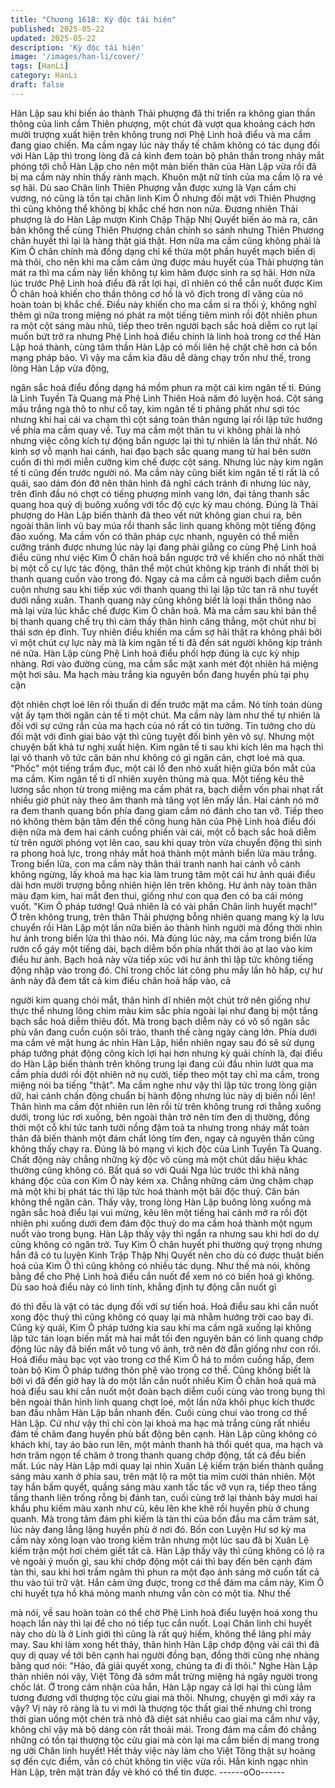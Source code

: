 ```yaml
---
title: "Chương 1618: Kỳ độc tái hiện"
published: 2025-05-22
updated: 2025-05-22
description: 'Kỳ độc tái hiện'
image: '/images/han-li/cover/'
tags: [HanLi]
category: HanLi
draft: false
---
```


Hàn Lập sau khi biến ảo thành Thải phượng đã thi triển ra không
gian thần thông của linh cầm Thiên phượng, một chút đã vượt
qua khoảng cách hơn mười trượng xuất hiện trên không trung nơi
Phệ Linh hoả điểu và ma cầm đang giao chiến.
Ma cầm ngay lúc này thấy tế châm không có tác dụng đối với Hàn
Lập thì trong lòng đã cả kinh đem toàn bộ phân thần trong nháy
mắt phóng tới chỗ Hàn Lập cho nên một màn biến thân của Hàn
Lập vừa rồi đã bị ma cầm này nhỉn thấy rành mạch. Khuôn mặt
nữ tính của ma cầm lộ ra vẻ sợ hãi. Dù sao Chân linh Thiên
Phượng vẫn được xưng là Vạn cầm chi vương, nó cũng là tồn tại
chân linh Kim Ô nhưng đối mặt với Thiên Phượng thì cũng không
thể không bị khắc chế hơn non nửa.
Đương nhiên Thải phượng là do Hàn Lập mượn Kinh Chập Thập
Nhị Quyết biến ảo mà ra, căn bản không thể cùng Thiên Phượng
chân chính so sánh nhưng Thiên Phương chân huyết thì lại là
hàng thật giá thật. Hơn nữa ma cầm cũng không phải là Kim Ô
chân chính mà đồng dạng chỉ kế thừa một phần huyết mạch biến
dị mà thôi, cho nên khi ma cầm cảm ứng được máu huyết của
Thải phượng tản mát ra thì ma cầm này liền không tự kìm hãm
được sinh ra sợ hãi.
Hơn nữa lúc trước Phệ Linh hoả điểu đã rất lợi hại, dĩ nhiên có
thể cắn nuốt được Kim Ô chân hoả khiến cho thần thông cơ hồ là
vô địch trong dĩ vãng của nó hoàn toàn bị khắc chế. Điều này
khiến cho ma cầm si ra thối ý, không nghĩ thêm gì nữa trong
miệng nó phát ra một tiếng tiêm minh rồi đột nhiên phun ra một
cột sáng màu nhũ, tiếp theo trên người bạch sắc hoả diễm co rụt
lại muốn bứt trở ra nhưng Phệ Linh hoả điểu chính là linh hoả
trong cơ thể Hàn Lập hoá thành, cùng tâm thần Hàn Lập có mối
liên hệ chặt chẽ hơn cả bổn mạng pháp bảo. Vì vậy ma cầm kia
đâu dễ dàng chạy trốn như thế, trong lòng Hàn Lập vừa động,

ngân sắc hoả điểu đồng dạng há mồm phun ra một cái kim ngân
tế ti. Đúng là Linh Tuyền Tà Quang mà Phệ Linh Thiên Hoả năm
đó luyện hoá.
Cột sáng mầu trắng ngà thô to như cổ tay, kim ngân tế ti phảng
phất như sợi tóc nhưng khi hai cái va chạm thì cột sáng toàn thân
ngưng lại rồi lập tức hướng về phía ma cầm quay về. Tuy ma cầm
một thân tu vi không phải là nhỏ nhưng việc công kích tự động
bắn ngược lại thì tự nhiên là lần thứ nhất. Nó kinh sợ vỗ mạnh hai
cánh, hai đạo bạch sắc quang mang từ hai bên sườn cuốn đi thì
mới miễn cưỡng kìm chế được cột sáng.
Nhưng lúc này kim ngân tế ti cũng đến trước người nó. Ma cầm
này cũng biết kim ngân tế ti rất là cổ quái, sao dám đón đỡ nên
thân hình đã nghĩ cách tránh đi nhưng lúc này, trên đỉnh đầu nó
chợt có tiếng phượng minh vang lớn, đại tảng thanh sắc quang
hoa quỷ dị buông xuống với tốc độ cực kỳ mau chóng.
Đúng là Thải phượng do Hàn Lập biến thành đã theo vết nứt
không gian chui ra, bên ngoài thân linh vũ bay múa rồi thanh sắc
linh quang không một tiếng động đảo xuống. Ma cầm vốn có thân
pháp cực nhanh, nguyên có thể miễn cưỡng tránh được nhưng
lúc này lại đang phải giằng co cùng Phệ Linh hoả điểu cũng như
việc Kim Ô chân hoả bắn ngược trở về khiến cho nó nhất thời bị
một cỗ cự lực tác động, thân thể một chút không kịp tránh đi nhất
thời bị thanh quang cuốn vào trong đó. Ngay cả ma cầm cả người
bạch diễm cuồn cuộn nhưng sau khi tiếp xúc với thanh quang thì
lại lập tức tan rã như tuyết dưới nắng xuân. Thanh quang này
cũng không biết là loại thần thông nào mà lại vừa lúc khắc chế
được Kim Ô chân hoả. Mà ma cầm sau khi bản thể bị thanh
quang chế trụ thì cảm thấy thân hình căng thẳng, một chút như bị
thái sơn ép đỉnh.
Tuy nhiên điều khiến ma cầm sợ hãi thật ra không phải bởi vì một
chút cự lực này mà là kim ngân tế ti đã đến sát người không kịp
tránh né nữa. Hàn Lập cùng Phệ Linh hoả điểu phối hợp đúng là
cực kỳ nhịp nhàng. Rơi vào đường cùng, ma cầm sắc mặt xanh
mét đột nhiên há miệng một hơi sâu.
Ma hạch màu trắng kia nguyên bổn đang huyền phù tại phụ cận

đột nhiên chợt loé lên rồi thuấn di đến trước mặt ma cầm. Nó tính
toán dùng vật ấy tạm thời ngăn cản tế ti một chút. Ma cầm này
làm như thế tự nhiên là đối với sự cứng rắn của ma hạch của nó
rất có tin tưởng. Tin tưởng cho dù đối mặt với đỉnh giai bảo vật thì
cũng tuyệt đối bình yên vô sự.
Nhưng một chuyện bất khả tư nghị xuất hiện. Kim ngân tế ti sau
khi kích lên ma hạch thì lại vô thanh vô tức căn bản như không có
gì ngăn cản, chợt loé mà qua. "Phốc" một tiếng trầm đục, một cái
lỗ đen nhỏ xuất hiện giữa bốn mắt của ma cầm. Kim ngân tế ti dĩ
nhiên xuyên thủng mà qua.
Một tiếng kêu thê lương sắc nhọn từ trong miệng ma cầm phát ra,
bạch diễm vốn phai nhạt rất nhiều giờ phút này theo âm thanh mà
tăng vọt lên mấy lần. Hai cánh nó mở ra đem thanh quang bốn
phía đang giam cầm nó đánh cho tan vỡ. Tiếp theo nó không
thèm bận tâm đến thế công hung hãn của Phệ Linh hoả điểu đối
diện nữa mà đem hai cánh cuồng phiến vài cái, một cỗ bạch sắc
hoả diễm từ trên người phóng vọt lên cao, sau khi quay tròn vừa
chuyển động thì sinh ra phong hoả lực, trong nháy mắt hoá thành
một mảnh biển lửa màu trắng.
Trong biển lửa, con ma cầm này thân thái tranh nanh hai cánh vỗ
cánh không ngừng, lấy khoả ma hạc kia làm trung tâm một cái hư
ảnh quái điểu dài hơn mười trượng bỗng nhiên hiện lên trên
không. Hư ảnh này toàn thân màu đạm kim, hai mắt đen thui,
giống như con quạ đen có ba cái móng vuốt.
"Kim Ô pháp tướng! Quả nhiên là có vài phần Chân linh huyết
mạch!"
Ở trên không trung, trên thân Thải phượng bỗng nhiên quang
mang kỳ lạ lưu chuyển rồi Hàn Lập một lần nữa biến ảo thành
hình người mà đồng thời nhìn hư ảnh trong biển lửa thì thào nói.
Mà đúng lúc này, ma cầm trong biển lửa rướn cổ gáy một tiếng
dài, bạch diễm bốn phía nhất thời ào ạt lao vào kim điểu hư ảnh.
Bạch hoả này vừa tiếp xúc với hư ảnh thì lập tức không tiếng
động nhập vào trong đó. Chỉ trong chốc lát công phu mấy lần hô
hấp, cự hư ảnh này đã đem tất cả kim điểu chân hoả hấp vào, cả

người kim quang chói mắt, thân hình dĩ nhiên một chút trở nên
giống như thực thể nhưng lông chim màu kim sắc phía ngoài lại
như đang bị một tầng bạch sắc hoả diễm thiêu đốt. Mà trong bạch
diễm này có vô số ngân sắc phù văn đang cuồn cuộn sôi trào,
thanh thế càng ngày càng lớn.
Phía dưới ma cầm vẻ mặt hung ác nhìn Hàn Lập, hiển nhiên ngay
sau đó sẽ sử dụng pháp tướng phát động công kích lợi hại hơn
nhưng kỳ quái chính là, đại điểu do Hàn Lập biến thành trên
không trung lại đang cúi đầu nhìn lướt qua ma cầm phía dưới rồi
đột nhiên nở nụ cười, tiếp theo một tay chỉ ma cầm, trong miệng
nói ba tiếng "thật". Ma cầm nghe như vậy thì lập tức trong lòng
giận dữ, hai cánh chấn động chuẩn bị hành động nhưng lúc này
dị biến nổi lên!
Thân hình ma cầm đột nhiên run lên rồi từ trên không trung rơi
thẳng xuống dưới, trong lúc rơi xuống, bên ngoài thân trở nên tím
đen dị thường, đồng thời một cỗ khí tức tanh tưởi nồng đậm toả
ta nhưng trong nháy mắt toàn thân đã biến thành một đám chất
lỏng tím đen, ngay cả nguyên thần cũng không thấy chạy ra.
Đúng là bỏ mạng vì kịch độc của Linh Tuyền Tà Quang. Chất
động này chẳng những kỳ độc vô cùng mà một chút dấu hiệu
khác thường cũng không có. Bất quá so với Quái Nga lúc trước
thì khả năng kháng độc của con Kim Ô này kém xa. Chẳng những
cảm ứng chậm chạp mà một khi bị phát tác thì lập tức hoá thành
một bãi độc thuỷ. Căn bản không thể ngăn cản.
Thấy vậy, trong lòng Hàn Lập buông lỏng xuống mà ngân sắc hoả
điểu lại vui mừng, kêu lên một tiếng hai cánh mở ra rồi đột nhiên
phi xuống dưới đem đám độc thuỷ do ma cầm hoá thành một
ngụm nuốt vào trong bụng. Hàn Lập thấy vậy thì ngẩn ra nhưng
sau khi hơi do dự cũng không có ngăn trở.
Tuy Kim Ô chân huyết phi thường quý trọng nhưng hắn đã có tu
luyện Kinh Trập Thập Nhị Quyết nên cho dù có được thuật biến
hoá của Kim Ô thì cũng không có nhiều tác dụng. Như thế mà nói,
không bằng để cho Phệ Linh hoả điểu cắn nuốt để xem nó có
biến hoá gì không.
Dù sao hoả điểu này có linh tính, khẳng định tự động cắn nuốt gì

đó thì đều là vật có tác dụng đối với sự tiến hoá. Hoả điểu sau khi
cắn nuốt xong độc thuỷ thì cũng không có quay lại mà nhằm
hướng trời cao bay đi. Cũng kỳ quái, Kim Ô pháp tướng kia sau
khi ma cầm ngã xuống lại không lập tức tán loạn biến mất mà hai
mắt tối đen nguyên bản có linh quang chớp động lúc nãy đã biến
mất vô tung vô ảnh, trở nên đờ đẫn giống như con rối.
Hoả điểu màu bạc vọt vào trong cơ thể Kim Ô há to mồm cuồng
hấp, đem toàn bộ Kim Ô pháp tướng thôn phệ vào trong cơ thể.
Cũng không biết là bởi vì đã đến giờ hay là do một lần cắn nuốt
nhiều Kim Ô chân hoả quá mà hoả điểu sau khi cắn nuốt một
đoàn bạch diễm cuối cùng vào trong bụng thì bên ngoài thân hình
linh quang chợt loé, một lần nữa khôi phục kích thước ban đầu
nhằm Hàn Lập bắn nhanh đến. Cuối cùng chui vào trong cơ thể
Hàn Lập.
Cứ như vậy thì chỉ còn lại khoả ma hạc mà trắng cùng rất nhiều
đám tế châm đang huyền phù bất động bên cạnh. Hàn Lập cũng
không có khách khí, tay áo bào run lên, một mảnh thanh hà thổi
quét qua, ma hạch và hơn trăm ngọn tế châm ở trong thanh
quang chớp động, tất cả đều biến mất.
Lúc này Hàn Lập mới quay lại nhìn Xuân Lệ kiếm trận biến thành
quầng sáng màu xanh ở phía sau, trên mặt lộ ra một tia mỉm cười
thản nhiên. Một tay hắn bấm quyết, quầng sáng màu xanh tấc tấc
vỡ vụn ra, tiếp theo tầng tầng thanh liên trống rỗng bị đánh tan,
cuối cùng trở lại thành bảy mươi hai khẩu phu kiếm màu xanh
như cũ, kêu lên khe khẽ rồi huyền phù ở chung quanh.
Mà trong tâm đám phi kiếm là tàn thi của bốn đầu ma cầm trảm
sát, lúc này đang lẳng lặng huyền phù ở nơi đó. Bốn con Luyện
Hư sơ kỳ ma cầm này xông loạn vào trong kiếm trân nhưng một
lúc sau đã bị Xuân Lệ kiếm trận một hơi chém giết tất cả. Hàn Lập
thấy vậy thì cũng không có lộ ra vẻ ngoài ý muốn gì, sau khi chớp
động một cái thì bay đến bên cạnh đám tàn thi, sau khi hơi trầm
ngâm thì phun ra một đạo ánh sáng mờ cuốn tất cả thu vào túi trữ
vật.
Hắn cảm ứng được, trong cơ thể đám ma cầm này, Kim Ô chi
huyết tựa hồ khá mỏng manh nhưng vẫn còn có một tia. Như thế

mà nói, về sau hoàn toàn có thể chờ Phệ Linh hoả điểu luyện hoá
xong thu hoạch lần này thì lại để cho nó tiếp tục cắn nuốt. Loại
Chân linh chi huyết này cho dù là ở Linh giới thì cũng là rất quý
hiếm, không thể lãng phí mảy may.
Sau khi làm xong hết thảy, thân hình Hàn Lập chớp động vài cái
thì đã quy dị quay về tới bên cạnh hai người đồng bạn, đồng thời
cũng nhẹ nhàng bâng quơ nói:
"Hảo, đã giải quyết xong, chúng ta đi đi thôi."
Nghe Hàn Lập thản nhiên nói vậy, Việt Tông đã sớm mắt trừng
miệng há ngây người trong chốc lát. Ở trong cảm nhận của hắn,
Hàn Lập ngay cả lợi hại thì cùng lắm tương đương với thượng tộc
cửu giai mà thôi.
Nhưng, chuyện gì mới xảy ra vậy? Vị này rõ ràng là tu vi mới là
thượng tộc thất giai thế nhưng chỉ trong thời gian uống một chén
trà nhỏ đã diệt sát nhiều cao giai ma cầm như vậy, không chỉ vậy
mà bộ dáng còn rất thoải mái. Trong đám ma cầm đó chẳng
những có tồn tại thượng tộc cửu giai mà còn lại ma cầm biến dị
mang trong ng ười Chân linh huyết! Hết thảy việc này làm cho
Việt Tông thật sự hoảng sợ đến cực điểm, vẫn có chút không tin
việc vừa rồi. Hắn kinh ngạc nhìn Hàn Lập, trên mặt tràn đầy vẻ
khó có thể tin được.
------oOo------
